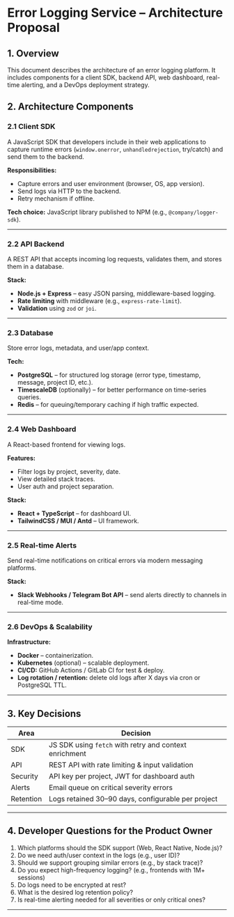 # Error Logging Service – Architecture Proposal

## 1. Overview

This document describes the architecture of an error logging platform. It
includes components for a client SDK, backend API, web dashboard, real-time
alerting, and a DevOps deployment strategy.

## 2. Architecture Components

### 2.1 Client SDK

A JavaScript SDK that developers include in their web applications to capture
runtime errors (`window.onerror`, `unhandledrejection`, try/catch) and send them
to the backend.

**Responsibilities:**

- Capture errors and user environment (browser, OS, app version).
- Send logs via HTTP to the backend.
- Retry mechanism if offline.

**Tech choice:** JavaScript library published to NPM (e.g.,
`@company/logger-sdk`).

---

### 2.2 API Backend

A REST API that accepts incoming log requests, validates them, and stores them
in a database.

**Stack:**

- **Node.js + Express** – easy JSON parsing, middleware-based logging.
- **Rate limiting** with middleware (e.g., `express-rate-limit`).
- **Validation** using `zod` or `joi`.

---

### 2.3 Database

Store error logs, metadata, and user/app context.

**Tech:**

- **PostgreSQL** – for structured log storage (error type, timestamp, message,
  project ID, etc.).
- **TimescaleDB** (optionally) – for better performance on time-series queries.
- **Redis** – for queuing/temporary caching if high traffic expected.

---

### 2.4 Web Dashboard

A React-based frontend for viewing logs.

**Features:**

- Filter logs by project, severity, date.
- View detailed stack traces.
- User auth and project separation.

**Stack:**

- **React + TypeScript** – for dashboard UI.
- **TailwindCSS / MUI / Antd** – UI framework.

---

### 2.5 Real-time Alerts

Send real-time notifications on critical errors via modern messaging platforms.

**Stack:**

- **Slack Webhooks / Telegram Bot API** – send alerts directly to channels in
  real-time mode.

---

### 2.6 DevOps & Scalability

**Infrastructure:**

- **Docker** – containerization.
- **Kubernetes** (optional) – scalable deployment.
- **CI/CD:** GitHub Actions / GitLab CI for test & deploy.
- **Log rotation / retention:** delete old logs after X days via cron or
  PostgreSQL TTL.

---

## 3. Key Decisions

| Area      | Decision                                               |
| --------- | ------------------------------------------------------ |
| SDK       | JS SDK using `fetch` with retry and context enrichment |
| API       | REST API with rate limiting & input validation         |
| Security  | API key per project, JWT for dashboard auth            |
| Alerts    | Email queue on critical severity errors                |
| Retention | Logs retained 30–90 days, configurable per project     |

---

## 4. Developer Questions for the Product Owner

1. Which platforms should the SDK support (Web, React Native, Node.js)?
2. Do we need auth/user context in the logs (e.g., user ID)?
3. Should we support grouping similar errors (e.g., by stack trace)?
4. Do you expect high-frequency logging? (e.g., frontends with 1M+ sessions)
5. Do logs need to be encrypted at rest?
6. What is the desired log retention policy?
7. Is real-time alerting needed for all severities or only critical ones?

---
